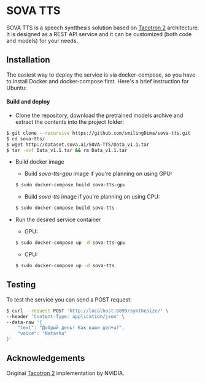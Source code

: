 # SOVA TTS

SOVA TTS is a speech syntthesis solution based on [Tacotron 2](https://arxiv.org/abs/1712.05884) architecture. It is designed as a REST API service and it can be customized (both code and models) for your needs.

## Installation

The easiest way to deploy the service is via docker-compose, so you have to install Docker and docker-compose first. Here's a brief instruction for Ubuntu:

#### Build and deploy

*   Clone the repository, download the pretrained models archive and extract the contents into the project folder:
```bash
$ git clone --recursive https://github.com/smilingDima/sova-tts.git
$ cd sova-tts/
$ wget http://dataset.sova.ai/SOVA-TTS/Data_v1.1.tar
$ tar -xvf Data_v1.1.tar && rm Data_v1.1.tar
```

*   Build docker image
     *   Build *sova-tts-gpu* image if you're planning on using GPU:
     ```bash
     $ sudo docker-compose build sova-tts-gpu
     ```
     *   Build *sova-tts* image if you're planning on using CPU:
     ```bash
     $ sudo docker-compose build sova-tts
     ```

*	Run the desired service container
     *   GPU:
     ```bash
     $ sudo docker-compose up -d sova-tts-gpu
     ```
     *   CPU:
     ```bash
     $ sudo docker-compose up -d sova-tts
     ```

## Testing

To test the service you can send a POST request:
```bash
$ curl --request POST 'http://localhost:8899/synthesize/' \
--header 'Content-Type: application/json' \
--data-raw '{
    "text": "Добрый день! Как ваши дел+а?",
    "voice": "Natasha"
}'
```

## Acknowledgements

Original [Tacotron 2](https://github.com/NVIDIA/tacotron2) implementation by NVIDIA.

